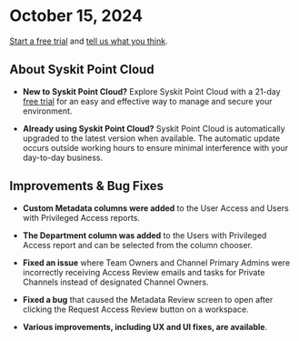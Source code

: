 ﻿---
description: This article lists improvements and bug fixes in the Syskit Point Cloud version 2024.5.66.1
---

# October 15, 2024

[Start a free trial](https://www.syskit.com/products/point/free-trial/) and [tell us what you think](https://www.syskit.com/company/contact-us/).

## About Syskit Point Cloud

* **New to Syskit Point Cloud?** Explore Syskit Point Cloud with a 21-day [free trial](https://www.syskit.com/products/point/free-trial/) for an easy and effective way to manage and secure your environment.

* **Already using Syskit Point Cloud?** Syskit Point Cloud is automatically upgraded to the latest version when available. The automatic update occurs outside working hours to ensure minimal interference with your day-to-day business.

## Improvements & Bug Fixes

* **Custom Metadata columns were added** to the User Access and Users with Privileged Access reports.

* **The Department column was added** to the Users with Privileged Access report and can be selected from the column chooser. 

* **Fixed an issue** where Team Owners and Channel Primary Admins were incorrectly receiving Access Review emails and tasks for Private Channels instead of designated Channel Owners. 

* **Fixed a bug** that caused the Metadata Review screen to open after clicking the Request Access Review button on a workspace. 

* **Various improvements, including UX and UI fixes, are available**.